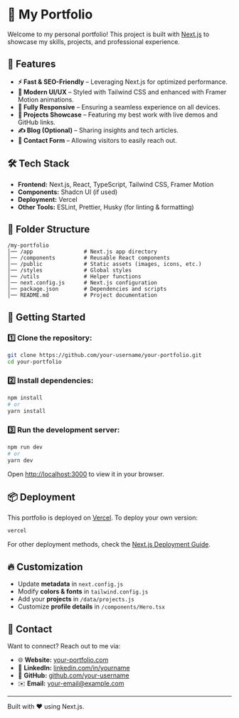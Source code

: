 # 🚀 My Portfolio

Welcome to my personal portfolio! This project is built with [Next.js](https://nextjs.org) to showcase my skills, projects, and professional experience.

## 🌟 Features
- **⚡ Fast & SEO-Friendly** – Leveraging Next.js for optimized performance.
- **🎨 Modern UI/UX** – Styled with Tailwind CSS and enhanced with Framer Motion animations.
- **📱 Fully Responsive** – Ensuring a seamless experience on all devices.
- **📂 Projects Showcase** – Featuring my best work with live demos and GitHub links.
- **✍️ Blog (Optional)** – Sharing insights and tech articles.
- **📩 Contact Form** – Allowing visitors to easily reach out.

## 🛠️ Tech Stack
- **Frontend:** Next.js, React, TypeScript, Tailwind CSS, Framer Motion
- **Components:** Shadcn UI (if used)
- **Deployment:** Vercel
- **Other Tools:** ESLint, Prettier, Husky (for linting & formatting)

## 📂 Folder Structure
```
/my-portfolio
│── /app                # Next.js app directory
│── /components         # Reusable React components
│── /public             # Static assets (images, icons, etc.)
│── /styles             # Global styles
│── /utils              # Helper functions
│── next.config.js      # Next.js configuration
│── package.json        # Dependencies and scripts
│── README.md           # Project documentation
```

## 🚀 Getting Started

### 1️⃣ Clone the repository:
```bash
git clone https://github.com/your-username/your-portfolio.git
cd your-portfolio
```

### 2️⃣ Install dependencies:
```bash
npm install
# or
yarn install
```

### 3️⃣ Run the development server:
```bash
npm run dev
# or
yarn dev
```
Open [http://localhost:3000](http://localhost:3000) to view it in your browser.

## 📦 Deployment
This portfolio is deployed on [Vercel](https://vercel.com/). To deploy your own version:
```bash
vercel
```
For other deployment methods, check the [Next.js Deployment Guide](https://nextjs.org/docs/deployment).

## 🔥 Customization
- Update **metadata** in `next.config.js`
- Modify **colors & fonts** in `tailwind.config.js`
- Add your **projects** in `/data/projects.js`
- Customize **profile details** in `/components/Hero.tsx`

## 📩 Contact
Want to connect? Reach out to me via:
- 🌐 **Website:** [your-portfolio.com](https://your-portfolio.com)
- 💼 **LinkedIn:** [linkedin.com/in/yourname](https://linkedin.com/in/yourname)
- 🐙 **GitHub:** [github.com/your-username](https://github.com/your-username)
- ✉️ **Email:** your-email@example.com

---

Built with ❤️ using Next.js.
